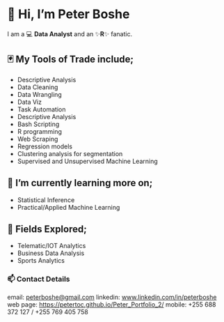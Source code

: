 # 👋 Hi, I’m Peter Boshe
I am a :computer: **Data Analyst** and an :sparkles:**R**:sparkles: fanatic.

## :black_joker: My Tools of Trade include;
- Descriptive Analysis
- Data Cleaning
- Data Wrangling
- Data Viz
- Task Automation
- Descriptive Analysis
- Bash Scripting
- R programming
- Web Scraping
- Regression models
- Clustering analysis for segmentation
- Supervised and Unsupervised Machine Learning

## 🌱 I’m currently learning more on;
- Statistical Inference
- Practical/Applied Machine Learning


## :telescope: Fields Explored;
- Telematic/IOT Analytics
- Business Data Analysis
- Sports Analytics

### 📫 Contact Details
email: peterboshe@gmail.com 
linkedin: www.linkedin.com/in/peterboshe
web page: https://petertoc.github.io/Peter_Portfolio_2/
mobile: +255 688 372 127 / +255 769 405 758

<!---
PeterTOC/PeterTOC is a ✨ special ✨ repository because its `README.md` (this file) appears on your GitHub profile.
You can click the Preview link to take a look at your changes.
--->
